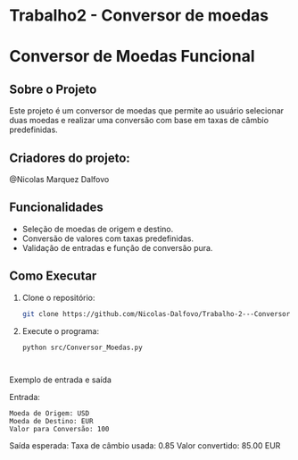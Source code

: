# Trabalho2 - Conversor de moedas

# Conversor de Moedas Funcional

## Sobre o Projeto
Este projeto é um conversor de moedas que permite ao usuário selecionar duas moedas e realizar uma conversão com base em taxas de câmbio predefinidas.

## Criadores do projeto:
@Nicolas Marquez Dalfovo

## Funcionalidades
- Seleção de moedas de origem e destino.
- Conversão de valores com taxas predefinidas.
- Validação de entradas e função de conversão pura.

## Como Executar

1. Clone o repositório:
   ```bash
   git clone https://github.com/Nicolas-Dalfovo/Trabalho-2---Conversor-de-moedas
   
2. Execute o programa:
   ```bash
   python src/Conversor_Moedas.py




Exemplo de entrada e saída

Entrada:

    Moeda de Origem: USD
    Moeda de Destino: EUR
    Valor para Conversão: 100
    
Saída esperada:
Taxa de câmbio usada: 0.85
Valor convertido: 85.00 EUR
